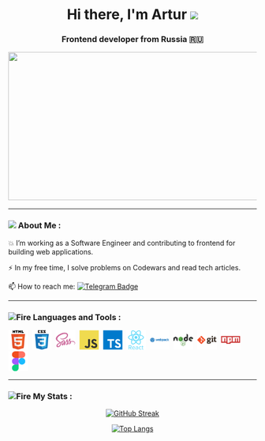 <h1 align="center">Hi there, I'm Artur 
<img src="https://github.com/blackcater/blackcater/raw/main/images/Hi.gif" height="32"/></h1>
<h3 align="center">Frontend developer from Russia 🇷🇺</h3>

<div align="center">
  <img src="https://media.giphy.com/media/dWesBcTLavkZuG35MI/giphy.gif" width="600" height="300"/>
</div>

---

### <img src="https://media.giphy.com/media/WUlplcMpOCEmTGBtBW/giphy.gif" width="40"> About Me :

  :boom: I’m working as a Software Engineer and contributing to frontend for building web applications.

  :zap: In my free time, I solve problems on Codewars and read tech articles.

  :mailbox: How to reach me: [![Telegram Badge](https://img.shields.io/badge/devoureyes-2CA5E0?style=for-the-badge&logo=telegram&logoColor=white)](https://t.me/devoureyes)

---

### <img src="https://img.icons8.com/?size=2x&id=XwzkraQQ32YR&format=gif" width="30px" alt="Fire"> Languages and Tools :
<div>
<img src="https://raw.githubusercontent.com/devicons/devicon/1119b9f84c0290e0f0b38982099a2bd027a48bf1/icons/html5/html5-original-wordmark.svg" title="HTML" alt="HTML" width="40" height="40"/>&nbsp;
<img src="https://raw.githubusercontent.com/devicons/devicon/1119b9f84c0290e0f0b38982099a2bd027a48bf1/icons/css3/css3-original-wordmark.svg" title="CSS" alt="CSS" width="40" height="40"/>&nbsp;
<img src="https://raw.githubusercontent.com/devicons/devicon/1119b9f84c0290e0f0b38982099a2bd027a48bf1/icons/sass/sass-original.svg" title="SASS" alt="SASS" width="40" height="40"/>&nbsp;
<img src="https://raw.githubusercontent.com/devicons/devicon/1119b9f84c0290e0f0b38982099a2bd027a48bf1/icons/javascript/javascript-original.svg" title="JS" alt="JS" width="40" height="40"/>&nbsp;
<img src="https://raw.githubusercontent.com/devicons/devicon/1119b9f84c0290e0f0b38982099a2bd027a48bf1/icons/typescript/typescript-original.svg" title="TS" alt="TS" width="40" height="40"/>&nbsp;
<img src="https://raw.githubusercontent.com/devicons/devicon/1119b9f84c0290e0f0b38982099a2bd027a48bf1/icons/react/react-original-wordmark.svg" title="React" alt="React" width="40" height="40"/>&nbsp;
<img src="https://raw.githubusercontent.com/devicons/devicon/1119b9f84c0290e0f0b38982099a2bd027a48bf1/icons/webpack/webpack-plain-wordmark.svg" title="Webpack" alt="Webpack" width="40" height="40"/>&nbsp;
<img src="https://raw.githubusercontent.com/devicons/devicon/1119b9f84c0290e0f0b38982099a2bd027a48bf1/icons/nodejs/nodejs-original-wordmark.svg" title="NodeJS" alt="NodeJS" width="40" height="40"/>&nbsp;
<img src="https://raw.githubusercontent.com/devicons/devicon/1119b9f84c0290e0f0b38982099a2bd027a48bf1/icons/git/git-original-wordmark.svg" title="Git" alt="Git" width="40" height="40"/>&nbsp;
<img src="https://raw.githubusercontent.com/devicons/devicon/1119b9f84c0290e0f0b38982099a2bd027a48bf1/icons/npm/npm-original-wordmark.svg" title="npm" alt="npm" width="40" height="40"/>&nbsp;
<img src="https://raw.githubusercontent.com/devicons/devicon/1119b9f84c0290e0f0b38982099a2bd027a48bf1/icons/figma/figma-original.svg" title="Figma" alt="Figma" width="40" height="40"/>&nbsp;
<!-- https://github.com/devicons/devicon/tree/master/icons -->
</div>

---

### <img src="https://emoji.discadia.com/emojis/4d1fd379-c331-46ba-a083-49af10fc9bb5.gif" width="40px" alt="Fire"> My Stats :

<div align="center">

[![GitHub Streak](https://streak-stats.demolab.com?user=Devoureyes&theme=tokyonight&date_format=j%20M%5B%20Y%5D&card_width=500)](https://git.io/streak-stats)
</br>

[![Top Langs](https://github-readme-stats.vercel.app/api/top-langs/?username=Devoureyes&layout=compact&theme=vision-friendly-dark)](https://github.com/anuraghazra/github-readme-stats)
</br>
